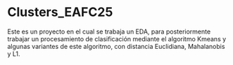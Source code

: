 # Clusters_EAFC25
Este es un proyecto en el cual se trabaja un EDA, para posteriormente trabajar un procesamiento de clasificación mediante el algoritmo Kmeans y algunas variantes de este algoritmo, con distancia Euclidiana, Mahalanobis y L1.
